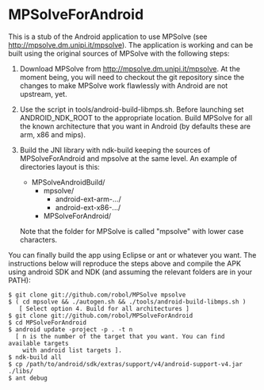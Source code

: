 MPSolveForAndroid
=================

This is a stub of the Android application to use MPSolve (see http://mpsolve.dm.unipi.it/mpsolve). 
The application is working and can be built using the original sources of MPSolve with the following
steps: 

1. Download MPSolve from http://mpsolve.dm.unipi.it/mpsolve. At the moment being, you will need to 
   checkout the git repository since the changes to make MPSolve work flawlessly with Android are not 
   upstream, yet. 
   
2. Use the script in tools/android-build-libmps.sh. Before launching set ANDROID_NDK_ROOT to the appropriate
   location. Build MPSolve for all the known architecture that you want in Android (by defaults these are
   arm, x86 and mips). 
   
3. Build the JNI library with ndk-build keeping the sources of MPSolveForAndroid and mpsolve at the same level.
   An example of directories layout is this: 
   
   - MPSolveAndroidBuild/
     - mpsolve/
       + android-ext-arm-.../
       + android-ext-x86-.../
     + MPSolveForAndroid/

   Note that the folder for MPSolve is called "mpsolve" with lower case characters. 
     
You can finally build the app using Eclipse or ant or whatever you want. The instructions below will 
reproduce the steps above and compile the APK using android SDK and NDK (and assuming the relevant
folders are in your PATH): 

```shell
$ git clone git://github.com/robol/MPSolve mpsolve
$ ( cd mpsolve && ./autogen.sh && ./tools/android-build-libmps.sh )
   [ Select option 4. Build for all architectures ]
$ git clone git://github.com/robol/MPSolveForAndroid 
$ cd MPSolveForAndroid
$ android update -project -p . -t n 
  [ n is the number of the target that you want. You can find available targets
    with android list targets ]. 
$ ndk-build all 
$ cp /path/to/android/sdk/extras/support/v4/android-support-v4.jar ./libs/
$ ant debug
```
